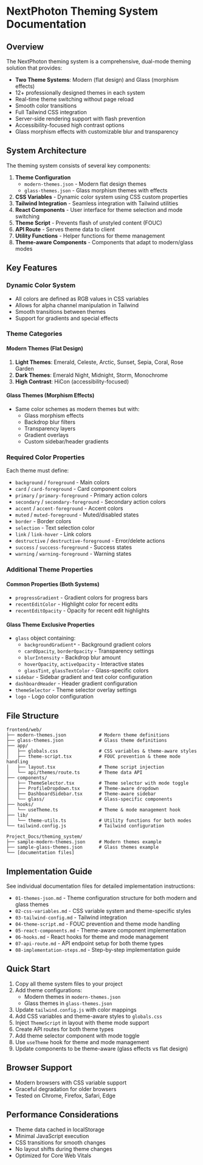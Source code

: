 # NextPhoton Theming System Documentation

## Overview

The NextPhoton theming system is a comprehensive, dual-mode theming solution that provides:
- **Two Theme Systems**: Modern (flat design) and Glass (morphism effects)
- 12+ professionally designed themes in each system
- Real-time theme switching without page reload
- Smooth color transitions
- Full Tailwind CSS integration
- Server-side rendering support with flash prevention
- Accessibility-focused high contrast options
- Glass morphism effects with customizable blur and transparency

## System Architecture

The theming system consists of several key components:

1. **Theme Configuration** 
   - `modern-themes.json` - Modern flat design themes
   - `glass-themes.json` - Glass morphism themes with effects
2. **CSS Variables** - Dynamic color system using CSS custom properties
3. **Tailwind Integration** - Seamless integration with Tailwind utilities
4. **React Components** - User interface for theme selection and mode switching
5. **Theme Script** - Prevents flash of unstyled content (FOUC)
6. **API Route** - Serves theme data to client
7. **Utility Functions** - Helper functions for theme management
8. **Theme-aware Components** - Components that adapt to modern/glass modes

## Key Features

### Dynamic Color System
- All colors are defined as RGB values in CSS variables
- Allows for alpha channel manipulation in Tailwind
- Smooth transitions between themes
- Support for gradients and special effects

### Theme Categories

#### Modern Themes (Flat Design)
1. **Light Themes**: Emerald, Celeste, Arctic, Sunset, Sepia, Coral, Rose Garden
2. **Dark Themes**: Emerald Night, Midnight, Storm, Monochrome
3. **High Contrast**: HiCon (accessibility-focused)

#### Glass Themes (Morphism Effects)
- Same color schemes as modern themes but with:
  - Glass morphism effects
  - Backdrop blur filters
  - Transparency layers
  - Gradient overlays
  - Custom sidebar/header gradients

### Required Color Properties
Each theme must define:
- `background` / `foreground` - Main colors
- `card` / `card-foreground` - Card component colors
- `primary` / `primary-foreground` - Primary action colors
- `secondary` / `secondary-foreground` - Secondary action colors
- `accent` / `accent-foreground` - Accent colors
- `muted` / `muted-foreground` - Muted/disabled states
- `border` - Border colors
- `selection` - Text selection color
- `link` / `link-hover` - Link colors
- `destructive` / `destructive-foreground` - Error/delete actions
- `success` / `success-foreground` - Success states
- `warning` / `warning-foreground` - Warning states

### Additional Theme Properties

#### Common Properties (Both Systems)
- `progressGradient` - Gradient colors for progress bars
- `recentEditColor` - Highlight color for recent edits
- `recentEditOpacity` - Opacity for recent edit highlights

#### Glass Theme Exclusive Properties
- `glass` object containing:
  - `backgroundGradient*` - Background gradient colors
  - `cardOpacity`, `borderOpacity` - Transparency settings
  - `blurIntensity` - Backdrop blur amount
  - `hoverOpacity`, `activeOpacity` - Interactive states
  - `glassTint`, `glassTextColor` - Glass-specific colors
- `sidebar` - Sidebar gradient and text color configuration
- `dashboardHeader` - Header gradient configuration
- `themeSelector` - Theme selector overlay settings
- `logo` - Logo color configuration

## File Structure

```
frontend/web/
├── modern-themes.json            # Modern theme definitions
├── glass-themes.json             # Glass theme definitions
├── app/
│   ├── globals.css               # CSS variables & theme-aware styles
│   ├── theme-script.tsx          # FOUC prevention & theme mode handling
│   ├── layout.tsx                # Theme script injection
│   └── api/themes/route.ts       # Theme data API
├── components/
│   ├── ThemeSelector.tsx         # Theme selector with mode toggle
│   ├── ProfileDropdown.tsx       # Theme-aware dropdown
│   ├── DashboardSidebar.tsx      # Theme-aware sidebar
│   └── glass/                    # Glass-specific components
├── hooks/
│   └── useTheme.ts               # Theme & mode management hook
├── lib/
│   └── theme-utils.ts            # Utility functions for both modes
└── tailwind.config.js            # Tailwind configuration

Project_Docs/theming_system/
├── sample-modern-themes.json     # Modern themes example
├── sample-glass-themes.json      # Glass themes example
└── [documentation files]
```

## Implementation Guide

See individual documentation files for detailed implementation instructions:
- `01-themes-json.md` - Theme configuration structure for both modern and glass themes
- `02-css-variables.md` - CSS variable system and theme-specific styles
- `03-tailwind-config.md` - Tailwind integration
- `04-theme-script.md` - FOUC prevention and theme mode handling
- `05-react-components.md` - Theme-aware component implementation
- `06-hooks.md` - React hooks for theme and mode management
- `07-api-route.md` - API endpoint setup for both theme types
- `08-implementation-steps.md` - Step-by-step implementation guide

## Quick Start

1. Copy all theme system files to your project
2. Add theme configurations:
   - Modern themes in `modern-themes.json`
   - Glass themes in `glass-themes.json`
3. Update `tailwind.config.js` with color mappings
4. Add CSS variables and theme-aware styles to `globals.css`
5. Inject `ThemeScript` in layout with theme mode support
6. Create API routes for both theme types
7. Add theme selector component with mode toggle
8. Use `useTheme` hook for theme and mode management
9. Update components to be theme-aware (glass effects vs flat design)

## Browser Support

- Modern browsers with CSS variable support
- Graceful degradation for older browsers
- Tested on Chrome, Firefox, Safari, Edge

## Performance Considerations

- Theme data cached in localStorage
- Minimal JavaScript execution
- CSS transitions for smooth changes
- No layout shifts during theme changes
- Optimized for Core Web Vitals